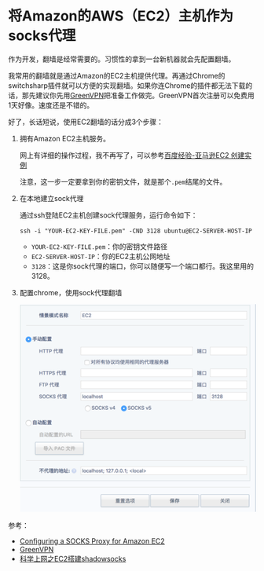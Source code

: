 # 将Amazon的AWS（EC2）主机作为socks代理

作为开发，翻墙是经常需要的。习惯性的拿到一台新机器就会先配置翻墙。

我常用的翻墙就是通过Amazon的EC2主机提供代理。再通过Chrome的switchsharp插件就可以方便的实现翻墙。如果你连Chrome的插件都无法下载的话，那先建议你先用[GreenVPN](https://www.greenjsq.me/)把准备工作做完。GreenVPN首次注册可以免费用1天好像。速度还是不错的。

好了，长话短说，使用EC2翻墙的话分成3个步骤：

1. 拥有Amazon EC2主机服务。

    网上有详细的操作过程，我不再写了，可以参考[百度经验-亚马逊EC2 创建实例](http://jingyan.baidu.com/article/d2b1d102994da55c7e37d416.html)
    
    注意，这一步一定要拿到你的密钥文件，就是那个`.pem`结尾的文件。

1. 在本地建立sock代理

    通过ssh登陆EC2主机创建sock代理服务，运行命令如下：

    ```
    ssh -i "YOUR-EC2-KEY-FILE.pem" -CND 3128 ubuntu@EC2-SERVER-HOST-IP
    ```

    - `YOUR-EC2-KEY-FILE.pem`：你的密钥文件路径
    - `EC2-SERVER-HOST-IP`：你的EC2主机公网地址
    - `3128`：这是你sock代理的端口，你可以随便写一个端口都行。我这里用的3128。

1. 配置chrome，使用sock代理翻墙

    ![EC2](./make-aws-ec2-as-socksv5-proxy-EC2.png)

参考：

- [Configuring a SOCKS Proxy for Amazon EC2](https://www.cloudera.com/documentation/director/latest/topics/director_security_socks.html)
- [GreenVPN](https://www.greenjsq.me/)
- [科学上网之EC2搭建shadowsocks](https://segmentfault.com/a/1190000003101075)